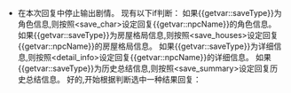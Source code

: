 - 在本次回复中停止输出剧情。
现有以下if判断：
如果{{getvar::saveType}}为角色信息,则按照<save_char>设定回复{{getvar::npcName}}的角色信息。
如果{{getvar::saveType}}为房屋格局信息,则按照<save_houses>设定回复{{getvar::npcName}}的房屋格局信息。
如果{{getvar::saveType}}为详细信息,则按照<detail_info>设定回复{{getvar::npcName}}的详细信息。
如果{{getvar::saveType}}为历史总结信息,则按照<save_summary>设定回复历史总结信息。
好的,开始根据判断选中一种结果回复：